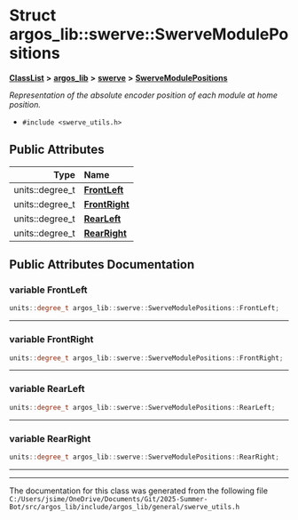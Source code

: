 

# Struct argos\_lib::swerve::SwerveModulePositions



[**ClassList**](annotated.md) **>** [**argos\_lib**](namespaceargos__lib.md) **>** [**swerve**](namespaceargos__lib_1_1swerve.md) **>** [**SwerveModulePositions**](structargos__lib_1_1swerve_1_1_swerve_module_positions.md)



_Representation of the absolute encoder position of each module at home position._ 

* `#include <swerve_utils.h>`





















## Public Attributes

| Type | Name |
| ---: | :--- |
|  units::degree\_t | [**FrontLeft**](#variable-frontleft)  <br> |
|  units::degree\_t | [**FrontRight**](#variable-frontright)  <br> |
|  units::degree\_t | [**RearLeft**](#variable-rearleft)  <br> |
|  units::degree\_t | [**RearRight**](#variable-rearright)  <br> |












































## Public Attributes Documentation




### variable FrontLeft 

```C++
units::degree_t argos_lib::swerve::SwerveModulePositions::FrontLeft;
```




<hr>



### variable FrontRight 

```C++
units::degree_t argos_lib::swerve::SwerveModulePositions::FrontRight;
```




<hr>



### variable RearLeft 

```C++
units::degree_t argos_lib::swerve::SwerveModulePositions::RearLeft;
```




<hr>



### variable RearRight 

```C++
units::degree_t argos_lib::swerve::SwerveModulePositions::RearRight;
```




<hr>

------------------------------
The documentation for this class was generated from the following file `C:/Users/jsime/OneDrive/Documents/Git/2025-Summer-Bot/src/argos_lib/include/argos_lib/general/swerve_utils.h`

